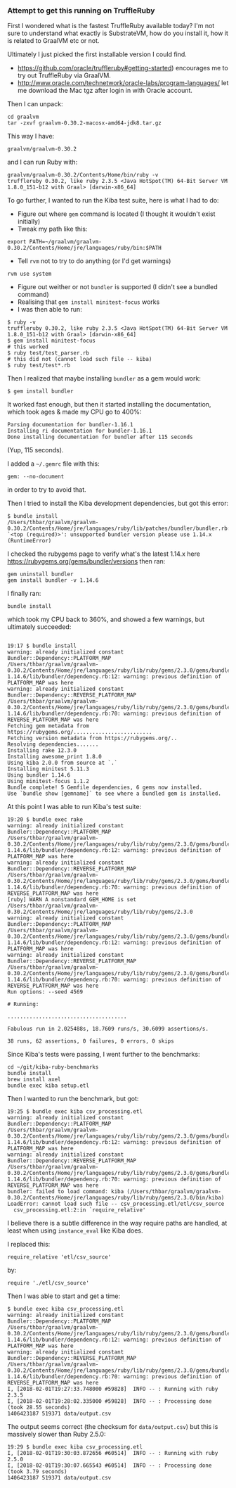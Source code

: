 ### Attempt to get this running on TruffleRuby

First I wondered what is the fastest TruffleRuby available today? I'm not sure to understand what exactly is SubstrateVM, how do you install it, how it is related to GraalVM etc or not.

Ultimately I just picked the first installable version I could find.

* https://github.com/oracle/truffleruby#getting-started) encourages me to try out TruffleRuby via GraalVM.
* http://www.oracle.com/technetwork/oracle-labs/program-languages/ let me download the Mac tgz after login in with Oracle account.

Then I can unpack:

```
cd graalvm
tar -zxvf graalvm-0.30.2-macosx-amd64-jdk8.tar.gz
```

This way I have:

```
graalvm/graalvm-0.30.2
```

and I can run Ruby with:

```
graalvm/graalvm-0.30.2/Contents/Home/bin/ruby -v
truffleruby 0.30.2, like ruby 2.3.5 <Java HotSpot(TM) 64-Bit Server VM 1.8.0_151-b12 with Graal> [darwin-x86_64]
```

To go further, I wanted to run the Kiba test suite, here is what I had to do:

* Figure out where `gem` command is located (I thought it wouldn't exist initially)
* Tweak my path like this:

```
export PATH=~/graalvm/graalvm-0.30.2/Contents/Home/jre/languages/ruby/bin:$PATH
```

* Tell `rvm` not to try to do anything (or I'd get warnings)

```
rvm use system
```

* Figure out weither or not `bundler` is supported (I didn't see a bundled command)
* Realising that `gem install minitest-focus` works
* I was then able to run:

```
$ ruby -v
truffleruby 0.30.2, like ruby 2.3.5 <Java HotSpot(TM) 64-Bit Server VM 1.8.0_151-b12 with Graal> [darwin-x86_64]
$ gem install minitest-focus
# this worked
$ ruby test/test_parser.rb
# this did not (cannot load such file -- kiba)
$ ruby test/test*.rb
```

Then I realized that maybe installing `bundler` as a gem would work:

```
$ gem install bundler
```

It worked fast enough, but then it started installing the documentation, which took ages & made my CPU go to 400%:

```
Parsing documentation for bundler-1.16.1
Installing ri documentation for bundler-1.16.1
Done installing documentation for bundler after 115 seconds
```

(Yup, 115 seconds).

I added a `~/.gemrc` file with this:

```
gem: --no-document
```

in order to try to avoid that.

Then I tried to install the Kiba development dependencies, but got this error:

```
$ bundle install
/Users/thbar/graalvm/graalvm-0.30.2/Contents/Home/jre/languages/ruby/lib/patches/bundler/bundler.rb:5:in `<top (required)>': unsupported bundler version please use 1.14.x (RuntimeError)
```

I checked the rubygems page to verify what's the latest 1.14.x here https://rubygems.org/gems/bundler/versions then ran:

```
gem uninstall bundler
gem install bundler -v 1.14.6
```

I finally ran:

```
bundle install
```

which took my CPU back to 360%, and showed a few warnings, but ultimately succeeded:

```

19:17 $ bundle install
warning: already initialized constant Bundler::Dependency::PLATFORM_MAP
/Users/thbar/graalvm/graalvm-0.30.2/Contents/Home/jre/languages/ruby/lib/ruby/gems/2.3.0/gems/bundler-1.14.6/lib/bundler/dependency.rb:12: warning: previous definition of PLATFORM_MAP was here
warning: already initialized constant Bundler::Dependency::REVERSE_PLATFORM_MAP
/Users/thbar/graalvm/graalvm-0.30.2/Contents/Home/jre/languages/ruby/lib/ruby/gems/2.3.0/gems/bundler-1.14.6/lib/bundler/dependency.rb:70: warning: previous definition of REVERSE_PLATFORM_MAP was here
Fetching gem metadata from https://rubygems.org/.........................
Fetching version metadata from https://rubygems.org/..
Resolving dependencies.......
Installing rake 12.3.0
Installing awesome_print 1.8.0
Using kiba 2.0.0 from source at `.`
Installing minitest 5.11.3
Using bundler 1.14.6
Using minitest-focus 1.1.2
Bundle complete! 5 Gemfile dependencies, 6 gems now installed.
Use `bundle show [gemname]` to see where a bundled gem is installed.
```

At this point I was able to run Kiba's test suite:

```
19:20 $ bundle exec rake
warning: already initialized constant Bundler::Dependency::PLATFORM_MAP
/Users/thbar/graalvm/graalvm-0.30.2/Contents/Home/jre/languages/ruby/lib/ruby/gems/2.3.0/gems/bundler-1.14.6/lib/bundler/dependency.rb:12: warning: previous definition of PLATFORM_MAP was here
warning: already initialized constant Bundler::Dependency::REVERSE_PLATFORM_MAP
/Users/thbar/graalvm/graalvm-0.30.2/Contents/Home/jre/languages/ruby/lib/ruby/gems/2.3.0/gems/bundler-1.14.6/lib/bundler/dependency.rb:70: warning: previous definition of REVERSE_PLATFORM_MAP was here
[ruby] WARN A nonstandard GEM_HOME is set /Users/thbar/graalvm/graalvm-0.30.2/Contents/Home/jre/languages/ruby/lib/ruby/gems/2.3.0
warning: already initialized constant Bundler::Dependency::PLATFORM_MAP
/Users/thbar/graalvm/graalvm-0.30.2/Contents/Home/jre/languages/ruby/lib/ruby/gems/2.3.0/gems/bundler-1.14.6/lib/bundler/dependency.rb:12: warning: previous definition of PLATFORM_MAP was here
warning: already initialized constant Bundler::Dependency::REVERSE_PLATFORM_MAP
/Users/thbar/graalvm/graalvm-0.30.2/Contents/Home/jre/languages/ruby/lib/ruby/gems/2.3.0/gems/bundler-1.14.6/lib/bundler/dependency.rb:70: warning: previous definition of REVERSE_PLATFORM_MAP was here
Run options: --seed 4569

# Running:

......................................

Fabulous run in 2.025488s, 18.7609 runs/s, 30.6099 assertions/s.

38 runs, 62 assertions, 0 failures, 0 errors, 0 skips
```

Since Kiba's tests were passing, I went further to the benchmarks:

```
cd ~/git/kiba-ruby-benchmarks
bundle install
brew install axel
bundle exec kiba setup.etl
```

Then I wanted to run the benchmark, but got:

```
19:25 $ bundle exec kiba csv_processing.etl
warning: already initialized constant Bundler::Dependency::PLATFORM_MAP
/Users/thbar/graalvm/graalvm-0.30.2/Contents/Home/jre/languages/ruby/lib/ruby/gems/2.3.0/gems/bundler-1.14.6/lib/bundler/dependency.rb:12: warning: previous definition of PLATFORM_MAP was here
warning: already initialized constant Bundler::Dependency::REVERSE_PLATFORM_MAP
/Users/thbar/graalvm/graalvm-0.30.2/Contents/Home/jre/languages/ruby/lib/ruby/gems/2.3.0/gems/bundler-1.14.6/lib/bundler/dependency.rb:70: warning: previous definition of REVERSE_PLATFORM_MAP was here
bundler: failed to load command: kiba (/Users/thbar/graalvm/graalvm-0.30.2/Contents/Home/jre/languages/ruby/lib/ruby/gems/2.3.0/bin/kiba)
LoadError: cannot load such file -- csv_processing.etl/etl/csv_source
  csv_processing.etl:2:in `require_relative'
```

I believe there is a subtle difference in the way require paths are handled, at least when using `instance_eval` like Kiba does.

I replaced this:

```
require_relative 'etl/csv_source'
```

by: 

```
require './etl/csv_source'
```

Then I was able to start and get a time:

```
$ bundle exec kiba csv_processing.etl
warning: already initialized constant Bundler::Dependency::PLATFORM_MAP
/Users/thbar/graalvm/graalvm-0.30.2/Contents/Home/jre/languages/ruby/lib/ruby/gems/2.3.0/gems/bundler-1.14.6/lib/bundler/dependency.rb:12: warning: previous definition of PLATFORM_MAP was here
warning: already initialized constant Bundler::Dependency::REVERSE_PLATFORM_MAP
/Users/thbar/graalvm/graalvm-0.30.2/Contents/Home/jre/languages/ruby/lib/ruby/gems/2.3.0/gems/bundler-1.14.6/lib/bundler/dependency.rb:70: warning: previous definition of REVERSE_PLATFORM_MAP was here
I, [2018-02-01T19:27:33.748000 #59828]  INFO -- : Running with ruby 2.3.5
I, [2018-02-01T19:28:02.335000 #59828]  INFO -- : Processing done (took 28.55 seconds)
1406423187 519371 data/output.csv
```

The output seems correct (the checksum for `data/output.csv`) but this is massively slower than Ruby 2.5.0:

```
19:29 $ bundle exec kiba csv_processing.etl 
I, [2018-02-01T19:30:03.872656 #60514]  INFO -- : Running with ruby 2.5.0
I, [2018-02-01T19:30:07.665543 #60514]  INFO -- : Processing done (took 3.79 seconds)
1406423187 519371 data/output.csv
```
